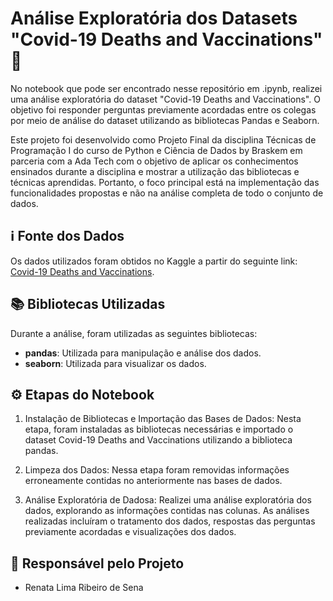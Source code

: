 # Análise Exploratória dos Datasets "Covid-19 Deaths and Vaccinations" 💉

No notebook que pode ser encontrado nesse repositório em .ipynb, realizei uma análise exploratória do dataset "Covid-19 Deaths and Vaccinations". O objetivo foi responder perguntas previamente acordadas entre os colegas por meio de análise do dataset utilizando as bibliotecas Pandas e Seaborn.

Este projeto foi desenvolvido como Projeto Final da disciplina Técnicas de Programação I do curso de Python e Ciência de Dados by Braskem em parceria com a Ada Tech com o objetivo de aplicar os conhecimentos ensinados durante a disciplina e mostrar a utilização das bibliotecas e técnicas aprendidas. Portanto, o foco principal está na implementação das funcionalidades propostas e não na análise completa de todo o conjunto de dados.

## ℹ️ Fonte dos Dados
Os dados utilizados foram obtidos no Kaggle a partir do seguinte link: [Covid-19 Deaths and Vaccinations](https://www.kaggle.com/datasets/tohidkhanbagani/covid-19-deaths-and-vaccinations-dataset?select=COVID_VACCINATIONS.csv).

## 📚 Bibliotecas Utilizadas
Durante a análise, foram utilizadas as seguintes bibliotecas:

- **pandas**: Utilizada para manipulação e análise dos dados.
- **seaborn**: Utilizada para visualizar os dados.

## ⚙️ Etapas do Notebook

1. Instalação de Bibliotecas e Importação das Bases de Dados: Nesta etapa, foram instaladas as bibliotecas necessárias e importado o dataset Covid-19 Deaths and Vaccinations utilizando a biblioteca pandas.

2. Limpeza dos Dados: Nessa etapa foram removidas informações erroneamente contidas no anteriormente nas bases de dados. 

3. Análise Exploratória de Dadosa: Realizei uma análise exploratória dos dados, explorando as informações contidas nas colunas. As análises realizadas incluíram o tratamento dos dados, respostas das perguntas previamente acordadas e visualizações dos dados.

## 🚀 Responsável pelo Projeto

- Renata Lima Ribeiro de Sena
